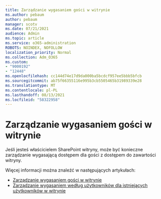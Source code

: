 ```yaml
---
title: Zarządzanie wygasaniem gości w witrynie
ms.author: pebaum
author: pebaum
manager: scotv
ms.date: 07/21/2021
audience: Admin
ms.topic: article
ms.service: o365-administration
ROBOTS: NOINDEX, NOFOLLOW
localization_priority: Normal
ms.collection: Adm_O365
ms.custom:
- "9000192"
- "12448"
ms.openlocfilehash: cc144d74e17d9da000ba5bcdcf957ee5bbb5bfcb
ms.sourcegitcommit: ab75f66355116e995b3cb5505465b31989339e28
ms.translationtype: MT
ms.contentlocale: pl-PL
ms.lasthandoff: 08/13/2021
ms.locfileid: "58322958"
---
```

# <a name="manage-guest-expiration-for-a-site"></a>Zarządzanie wygasaniem gości w witrynie

Jeśli jesteś właścicielem SharePoint witryny, może być konieczne zarządzanie wygasającą dostępem dla gości z dostępem do zawartości witryny.

Więcej informacji można znaleźć w następujących artykułach:

- [Zarządzanie wygasaniem gości w witrynie](https://support.microsoft.com/office/manage-guest-expiration-for-a-site-25bee24f-42ad-4ee8-8402-4186eed74dea)
- [Zarządzanie wygasaniem według użytkowników dla istniejących użytkowników w witrynie](https://docs.microsoft.com/sharepoint/dev/solution-guidance/manage-user-sharing-expiration)